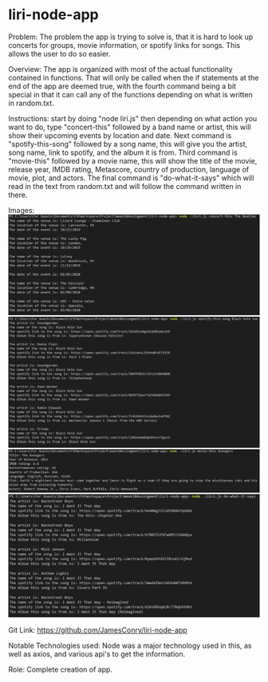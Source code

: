 # liri-node-app

Problem: The problem the app is trying to solve is, that it is hard to look up concerts for groups, movie information, or spotify links for songs. This allows the user to do so easier.

Overview: The app is organized with most of the actual functionality contained in functions. That will only be called when the if statements at the end of the app are deemed true, with the fourth command being a bit special in that it can call any of the functions depending on what is written in random.txt.

Instructions: start by doing "node liri.js" then depending on what action you want to do, type "concert-this" followed by a band name or artist, this will show their upcoming events by location and date. Next command is "spotify-this-song" followed by a song name, this will give you the artist, song name, link to spotify, and the album it is from. Third command is "movie-this" followed by a movie name, this will show the title of the movie, release year, IMDB rating, Metascore, country of production, language of movie, plot, and actors. The final command is "do-what-it-says" which will read in the text from random.txt and will follow the command written in there.

Images: 
![Screen shot](images/concert-this.PNG)
![Screen shot](images/spotify-this-song.PNG)
![Screen shot](images/movie-this.PNG)
![Screen shot](images/do-what-it-says.PNG)

Git Link: https://github.com/JamesConry/liri-node-app

Notable Technologies used: Node was a major technology used in this, as well as axios, and various api's to get the information.

Role: Complete creation of app.

